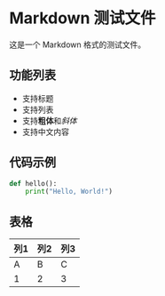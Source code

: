# Markdown 测试文件

这是一个 Markdown 格式的测试文件。

## 功能列表

- 支持标题
- 支持列表
- 支持**粗体**和*斜体*
- 支持中文内容

## 代码示例

```python
def hello():
    print("Hello, World!")
```

## 表格

| 列1 | 列2 | 列3 |
|-----|-----|-----|
| A   | B   | C   |
| 1   | 2   | 3   |
